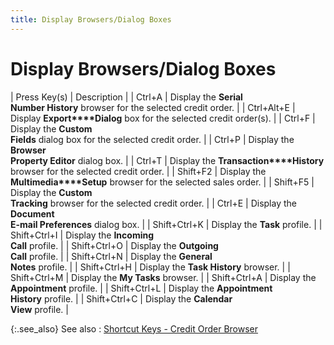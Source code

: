 ```yaml
---
title: Display Browsers/Dialog Boxes
---
```


# Display Browsers/Dialog Boxes


| Press Key(s) | Description |
| Ctrl+A | Display the **Serial <br/> Number History** browser for the selected credit order. |
| Ctrl+Alt+E | Display **Export****Dialog** box for the selected credit  order(s). |
| Ctrl+F | Display the **Custom <br/> Fields** dialog box for the selected credit order. |
| Ctrl+P | Display the **Browser <br/> Property Editor** dialog box. |
| Ctrl+T | Display the **Transaction****History** browser for the selected  credit order. |
| Shift+F2 | Display the **Multimedia****Setup** browser for the selected  sales order. |
| Shift+F5 | Display the **Custom <br/> Tracking** browser for the selected credit order. |
| Ctrl+E | Display the **Document <br/> E-mail Preferences** dialog box. |
| Shift+Ctrl+K | Display the **Task**  profile. |
| Shift+Ctrl+I | Display the **Incoming <br/> Call** profile. |
| Shift+Ctrl+O | Display the **Outgoing <br/> Call** profile. |
| Shift+Ctrl+N | Display the **General <br/> Notes** profile. |
| Shift+Ctrl+H | Display the **Task History**  browser. |
| Shift+Ctrl+M | Display the **My Tasks**  browser. |
| Shift+Ctrl+A | Display the **Appointment**  profile. |
| Shift+Ctrl+L | Display the **Appointment <br/> History** profile. |
| Shift+Ctrl+C | Display the **Calendar <br/> View** profile. |



{:.see_also}
See also
: [Shortcut  Keys - Credit Order Browser]({{site.sp_baseurl}}/navigation/sales-return-browsers/credit-orders-browser/short_cut_keys_credit_order_browser.html)
